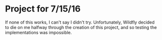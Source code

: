 Project for 7/15/16
===

If none of this works, I can't say I didn't try. Unfortunately, Wildfly decided to die on me halfway through the creation of this project, and so testing the implementations was impossible.
